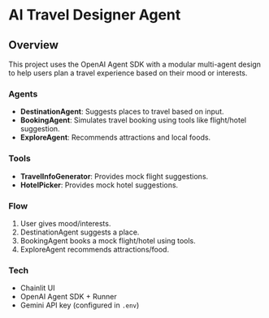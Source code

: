 # AI Travel Designer Agent

## Overview

This project uses the OpenAI Agent SDK with a modular multi-agent design to help users plan a travel experience based on their mood or interests.

### Agents

- **DestinationAgent**: Suggests places to travel based on input.
- **BookingAgent**: Simulates travel booking using tools like flight/hotel suggestion.
- **ExploreAgent**: Recommends attractions and local foods.

### Tools

- **TravelInfoGenerator**: Provides mock flight suggestions.
- **HotelPicker**: Provides mock hotel suggestions.

### Flow

1. User gives mood/interests.
2. DestinationAgent suggests a place.
3. BookingAgent books a mock flight/hotel using tools.
4. ExploreAgent recommends attractions/food.

### Tech

- Chainlit UI
- OpenAI Agent SDK + Runner
- Gemini API key (configured in `.env`)
